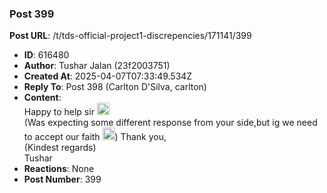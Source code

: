 ### Post 399
**Post URL**: /t/tds-official-project1-discrepencies/171141/399
- **ID**: 616480
- **Author**: Tushar Jalan  (23f2003751)
- **Created At**: 2025-04-07T07:33:49.534Z
- **Reply To**: Post 398 (Carlton D'Silva, carlton)
- **Content**:  
  Happy to help sir <img src="https://emoji.discourse-cdn.com/google/saluting_face.png?v=14" title=":saluting_face:" class="emoji" alt=":saluting_face:" loading="lazy" width="20" height="20"><br>
(Was expecting some different response from your side,but ig we need to accept our faith <img src="https://emoji.discourse-cdn.com/google/upside_down_face.png?v=14" title=":upside_down_face:" class="emoji" alt=":upside_down_face:" loading="lazy" width="20" height="20">)
Thank you,<br>
(Kindest regards)<br>
Tushar
- **Reactions**: None
- **Post Number**: 399

